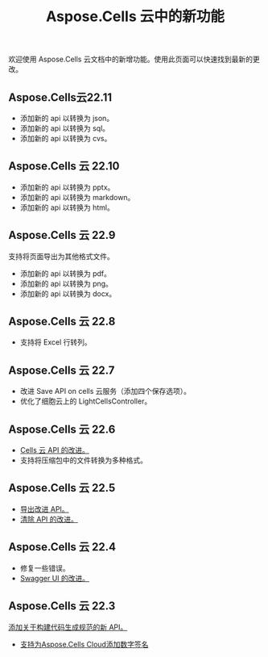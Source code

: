 ﻿---
title: Aspose.Cells 云中的新功能
second_title: Aspose.Cells Cloud Documen
linktitle: 怎么了
type: docs
weight: 5
url: /zh/what-s-new-in-aspose-cells-cloud/
keywords: What's new in aspose cells cloud. Office Excel 2013,  Office Excel 2016,  Office Excel 2019，office Excel 365
description: 此页面描述了最近版本中引入的最有趣的新 Aspose.Cells 云功能
---
欢迎使用 Aspose.Cells 云文档中的新增功能。使用此页面可以快速找到最新的更改。

## Aspose.Cells云22.11

 * 添加新的 api 以转换为 json。
 * 添加新的 api 以转换为 sql。
 * 添加新的 api 以转换为 cvs。


## Aspose.Cells 云 22.10

 * 添加新的 api 以转换为 pptx。
 * 添加新的 api 以转换为 markdown。
 * 添加新的 api 以转换为 html。

## Aspose.Cells 云 22.9

 支持将页面导出为其他格式文件。
 * 添加新的 api 以转换为 pdf。
 * 添加新的 api 以转换为 png。
 * 添加新的 api 以转换为 docx。

## Aspose.Cells 云 22.8

* 支持将 Excel 行转列。

## Aspose.Cells 云 22.7

* 改进 Save API on cells 云服务（添加四个保存选项）。
* 优化了细胞云上的 LightCellsController。

## Aspose.Cells 云 22.6

* [Cells 云 API 的改进。](/cells/aspose-cells-cloud-22-6-release-notes/)
* 支持将压缩包中的文件转换为多种格式。

## Aspose.Cells 云 22.5

* [导出改进 API。](https://docs.aspose.cloud/cells/export/)
* [清除 API 的改进。](https://docs.aspose.cloud/cells/clear/)

## Aspose.Cells 云 22.4

* 修复一些错误。
* [Swagger UI 的改进。](https://apireference.aspose.cloud/cells/)

## Aspose.Cells 云 22.3

[添加关于构建代码生成规范的新 API。](https://api.aspose.cloud/v3.0/cells/codegen/spec)
* [支持为Aspose.Cells Cloud添加数字签名](/cells/workbook/digital-signature/)

